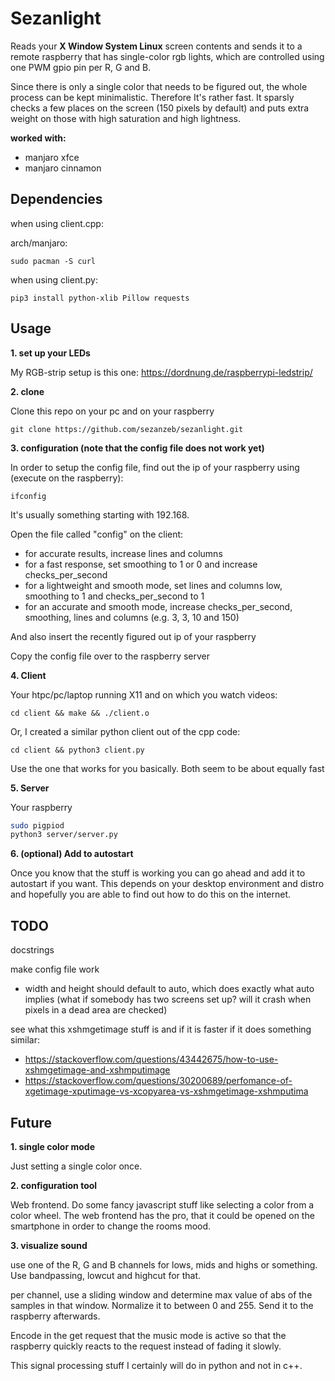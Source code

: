 # Sezanlight

Reads your **X Window System Linux** screen contents and sends it to a remote raspberry that has single-color
rgb lights, which are controlled using one PWM gpio pin per R, G and B.

Since there is only a single color that needs to be figured out, the whole process can be kept minimalistic.
Therefore It's rather fast. It sparsly checks a few places on the screen (150 pixels by default) and puts
extra weight on those with high saturation and high lightness.

**worked with:**
- manjaro xfce
- manjaro cinnamon

## Dependencies

when using client.cpp:

arch/manjaro:

```
sudo pacman -S curl
```

when using client.py:

```
pip3 install python-xlib Pillow requests
```

## Usage

**1. set up your LEDs**

My RGB-strip setup is this one: https://dordnung.de/raspberrypi-ledstrip/

**2. clone**

Clone this repo on your pc and on your raspberry

```
git clone https://github.com/sezanzeb/sezanlight.git
```

**3. configuration (note that the config file does not work yet)**

In order to setup the config file, find out the ip of your raspberry using (execute on the raspberry):

```
ifconfig
```

It's usually something starting with 192.168.

Open the file called "config" on the client:

- for accurate results, increase lines and columns
- for a fast response, set smoothing to 1 or 0 and increase checks_per_second
- for a lightweight and smooth mode, set lines and columns low, smoothing to 1 and checks_per_second to 1
- for an accurate and smooth mode, increase checks_per_second, smoothing, lines and columns (e.g. 3, 3, 10 and 150)

And also insert the recently figured out ip of your raspberry

Copy the config file over to the raspberry server

**4. Client**

Your htpc/pc/laptop running X11 and on which you watch videos:

```
cd client && make && ./client.o
```

Or, I created a similar python client out of the cpp code:

```
cd client && python3 client.py
```

Use the one that works for you basically. Both seem to be about equally fast

**5. Server**

Your raspberry

```bash
sudo pigpiod
python3 server/server.py
```

**6. (optional) Add to autostart**

Once you know that the stuff is working you can go ahead and add it to autostart
if you want. This depends on your desktop environment and distro and hopefully
you are able to find out how to do this on the internet.

## TODO

docstrings

make config file work

- width and height should default to auto, which does exactly what auto implies
(what if somebody has two screens set up? will it crash when pixels in a dead area are checked)

see what this xshmgetimage stuff is and if it is faster if it does something similar:
- https://stackoverflow.com/questions/43442675/how-to-use-xshmgetimage-and-xshmputimage 
- https://stackoverflow.com/questions/30200689/perfomance-of-xgetimage-xputimage-vs-xcopyarea-vs-xshmgetimage-xshmputima

## Future

**1. single color mode**

Just setting a single color once.

**2. configuration tool**

Web frontend. Do some fancy javascript stuff like selecting a color from a color
wheel. The web frontend has the pro, that it could be opened on the smartphone
in order to change the rooms mood.

**3. visualize sound**

use one of the R, G and B channels for lows, mids and highs or something. Use bandpassing, lowcut and highcut for that.

per channel, use a sliding window and determine max value of abs of the samples in that window. Normalize it to
between 0 and 255. Send it to the raspberry afterwards.

Encode in the get request that the music mode is active so that the raspberry quickly reacts to the request instead of
fading it slowly.

This signal processing stuff I certainly will do in python and not in c++.

